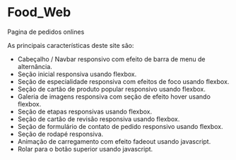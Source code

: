 # Food_Web
 Pagina de pedidos onlines

As principais características deste site são:

- Cabeçalho / Navbar responsivo com efeito de barra de menu de alternância.
- Seção inicial responsiva usando flexbox.
- Seção de especialidade responsiva com efeitos de foco usando flexbox.
- Seção de cartão de produto popular responsivo usando flexbox.
- Galeria de imagens responsiva com seção de efeito hover usando flexbox.
- Seção de etapas responsivas usando flexbox.
- Seção de cartão de revisão responsiva usando flexbox.
- Seção de formulário de contato de pedido responsivo usando flexbox.
- Seção de rodapé responsiva.
- Animação de carregamento com efeito fadeout usando javascript.
- Rolar para o botão superior usando javascript.